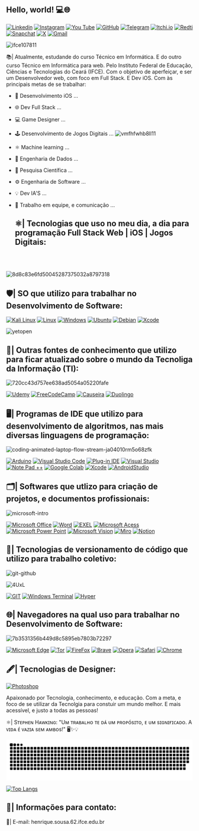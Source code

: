 ## Hello, world! 💻🌐

[![Linkedin](https://img.shields.io/badge/LinkedIn-0077B5?style=for-the-badge&logo=linkedin&logoColor=white)](https://www.linkedin.com/in/-dev-suporte-profissional-ti-pedro-b2680a302/)
[![Instagram](https://img.shields.io/badge/Instagram-E4405F?style=for-the-badge&logo=instagram&logoColor=white)](https://www.instagram.com/qedr_o021_ti/profilecard/?igsh=YW8weHA1aWE4MHhk)
[![You Tube](https://img.shields.io/badge/YouTube-FF0000?style=for-the-badge&logo=youtube&logoColor=white)](https://www.youtube.com/@Reciclagem_e_inovacao_AJA)
[![GitHub](https://img.shields.io/badge/GitHub-100000?style=for-the-badge&logo=github&logoColor=white)](https://github.com/BackandDeveloper/BackandDeveloper/edit/main/README.md)
[![Telegram](https://img.shields.io/badge/Telegram-2CA5E0?style=for-the-badge&logo=telegram&logoColor=white)]()
[![Itchi.io](https://img.shields.io/badge/Itch.io-FA5C5C?style=for-the-badge&logo=itchdotio&logoColor=white)](https://velky07.itch.io/tnt-adventure)
[![Redti](https://img.shields.io/badge/Reddit-FF4500?style=for-the-badge&logo=reddit&logoColor=white)]()
[![Snapchat](https://img.shields.io/badge/Snapchat-FFFC00?style=for-the-badge&logo=snapchat&logoColor=white)]()
[![X](https://img.shields.io/badge/Twitter-1DA1F2?style=for-the-badge&logo=twitter&logoColor=white)]()
[![Gmail](https://img.shields.io/badge/Gmail-D14836?style=for-the-badge&logo=gmail&logoColor=white)](https://mail.google.com/mail/u/0/?tab=rm&ogbl#inbox)

![ifce107811](https://github.com/user-attachments/assets/180fcb03-010e-4abb-bb6b-953b2fa8ee3f)

📚| Atualmente, estudande do curso Técnico em Informática. E do outro curso Técnico em Informática para web. Pelo Instituto Federal de Educação, Ciências e Tecnologias do Ceará (IFCE). Com o objetivo de aperfeiçar, e ser um  Desenvolvedor web, com foco em Full Stack. E Dev iOS. Com às principais metas de se trabalhar:

- 📲 Desenvolvimento iOS ...
- 🌐 Dev Full Stack ...
- 💻 Game Designer ...
- 🕹️ Desenvolvimento de Jogos Digitais ...                                          ![vmfhfwhb8ll11](https://github.com/user-attachments/assets/922adc0f-7ae0-4a97-808a-37452f02a536)
- ⚛️ Machine learning ...                                                                                         
- 🎲 Engenharia de Dados ...
- 🔎 Pesquisa Científica ... 
- ⚙️ Engenharia de Software ...
- 💡  Dev IA'S ...
- 👥 Trabalho em equipe, e comunicação ...
  
  ##  ⚛️| Tecnologias que uso no meu dia, a dia para programação Full Stack Web | iOS | Jogos Digitais:
<div style = "Display: inline_block"><br/>
   <img aling = "" alt = "" src = "https://img.shields.io/badge/HTML5-E34F26?style=for-the-badge&logo=html5&logoColor=white" />
   <img aling = "" alt = "" src = "https://img.shields.io/badge/CSS3-1572B6?style=for-the-badge&logo=css3&logoColor=white" />
   <img aling = "" alt = "" src = "https://img.shields.io/badge/JavaScript-F7DF1E?style=for-the-badge&logo=javascript&logoColor=black" />
   <img aling = "" alt = "" src = "https://img.shields.io/badge/MongoDB-4EA94B?style=for-the-badge&logo=mongodb&logoColor=white"/>
   <img aling = "" alt = "" src = "https://img.shields.io/badge/Bootstrap-563D7C?style=for-the-badge&logo=bootstrap&logoColor=white" />
   <img aling = "" alt = "" src = "https://img.shields.io/badge/Node.js-43853D?style=for-the-badge&logo=node.js&logoColor=white" />
   <img aling = "" alt = "" src = "https://img.shields.io/badge/MySQL-00000F?style=for-the-badge&logo=mysql&logoColor=white" />
   <img aling = "" alt = "" src = "https://img.shields.io/badge/Swift-FA7343?style=for-the-badge&logo=swift&logoColor=whit" />
   <img aling = "" alt = "" src = "https://img.shields.io/badge/Python-3776AB?style=for-the-badge&logo=python&logoColor=white" />
   <img aling = "" alt = "" src = "https://img.shields.io/badge/Django-092E20?style=for-the-badge&logo=django&logoColor=white" />
   <img aling = "" alt = "" src = "https://img.shields.io/badge/Unity-100000?style=for-the-badge&logo=unity&logoColor=white" />
   <img aling = "" alt = "" src = "https://img.shields.io/badge/C%23-239120?style=for-the-badge&logo=c-sharp&logoColor=whit" />
   <img aling = "" alt = "" src = "https://img.shields.io/badge/C-00599C?style=for-the-badge&logo=c&logoColor=white" />
</div>

![8d8c83e6fd50045287375032a8797318](https://github.com/user-attachments/assets/d3f161a3-8e11-416c-87d7-3cc644e67074)

## 🛡️| SO que utilizo para trabalhar no Desenvolvimento de Software:
 [![Kali Linux](https://img.shields.io/badge/Kali_Linux-557C94?style=for-the-badge&logo=kali-linux&logoColor=white)]()
 [![Linux](https://img.shields.io/badge/Linux-FCC624?style=for-the-badge&logo=linux&logoColor=black)]()
 [![Windows](https://img.shields.io/badge/Windows-0078D6?style=for-the-badge&logo=windows&logoColor=white)]()
 [![Ubuntu](https://img.shields.io/badge/Ubuntu-E95420?style=for-the-badge&logo=ubuntu&logoColor=white)]()
 [![Debian](https://img.shields.io/badge/Debian-A81D33?style=for-the-badge&logo=debian&logoColor=white)]()
 [![Xcode](https://img.shields.io/badge/Xcode-007ACC?style=for-the-badge&logo=Xcode&logoColor=white)]()
 
![yetopen](https://github.com/user-attachments/assets/eea3f0d3-024d-41d5-9bba-9257b0b4da5a)

##  🏢| Outras fontes de conhecimento que utilizo para ficar atualizado sobre o mundo da Tecnoliga da Informação (TI): 

![720cc43d757ee638ad5054a05220fafe](https://github.com/user-attachments/assets/06ad4ab5-82ae-4157-8737-7673047ff3ff)

[![Udemy](https://img.shields.io/badge/Udemy-EC5252?style=for-the-badge&logo=Udemy&logoColor=white)]()
[![FreeCodeCamp](https://img.shields.io/badge/freecodecamp-27273D?style=for-the-badge&logo=freecodecamp&logoColor=white)]()
[![Causeira](https://img.shields.io/badge/Coursera-0056D2?style=for-the-badge&logo=Coursera&logoColor=white)]()
[![Duolingo](https://img.shields.io/badge/Duolingo-58CC02?style=for-the-badge&logo=Duolingo&logoColor=whit])]()

##  🖥️| Programas de IDE que utilizo para desenvolvimento de algoritmos, nas mais diversas linguagens de programação: 

![coding-animated-laptop-flow-stream-ja04010rm5o68zfk](https://github.com/user-attachments/assets/049b9fca-d536-4fb8-bdd9-95599eacf96d)

[![Arduino](https://img.shields.io/badge/Arduino_IDE-00979D?style=for-the-badge&logo=arduino&logoColor=white)]()
[![Visual Studio Code](https://img.shields.io/badge/Visual_Studio_Code-0078D4?style=for-the-badge&logo=visual%20studio%20code&logoColor=white)]()
[![Plug-in IDE](https://img.shields.io/badge/Editor%20Config-E0EFEF?style=for-the-badge&logo=editorconfig&logoColor=000)]()
[![Visual Studio](https://img.shields.io/badge/Visual_Studio-5C2D91?style=for-the-badge&logo=visual%20studio&logoColor=whit)]()
[![Note Pad ++](https://img.shields.io/badge/Notepad++-90E59A.svg?style=for-the-badge&logo=notepad%2B%2B&logoColor=black)]()
[![Google Colab](https://img.shields.io/badge/Colab-F9AB00?style=for-the-badge&logo=googlecolab&color=525252)](https://colab.research.google.com/)
[![Xcode](https://img.shields.io/badge/Xcode-007ACC?style=for-the-badge&logo=Xcode&logoColor=white)]()
[![AndroidStudio](https://img.shields.io/badge/Android_Studio-3DDC84?style=for-the-badge&logo=android-studio&logoColor=white)]()

## 🗂️| Softwares que utlizo para criação de projetos, e documentos profissionais: 

![microsoft-intro](https://github.com/user-attachments/assets/ecc16122-671c-48a5-88cc-563e263a3d6d)

 [![Microsoft Office](https://img.shields.io/badge/Microsoft_Office-D83B01?style=for-the-badge&logo=microsoft-office&logoColor=white)]()
 [![Word](https://img.shields.io/badge/Microsoft_Word-2B579A?style=for-the-badge&logo=microsoft-word&logoColor=white)]()
 [![EXEL](https://img.shields.io/badge/Microsoft_Excel-217346?style=for-the-badge&logo=microsoft-excel&logoColor=white)]()
 [![Microsoft Acess](https://img.shields.io/badge/Microsoft_Access-A4373A?style=for-the-badge&logo=microsoft-access&logoColor=white)]()
 [![Microsoft Power Point](https://img.shields.io/badge/Microsoft_PowerPoint-B7472A?style=for-the-badge&logo=microsoft-powerpoint&logoColor=white)]()
 [![Microsoft Vision](https://img.shields.io/badge/Microsoft_SQL_Server-CC2927?style=for-the-badge&logo=microsoft-sql-server&logoColor=white)]()
 [![Miro](https://img.shields.io/badge/Miro-050038?style=for-the-badge&logo=Miro&logoColor=white)]()
 [![Notion](https://img.shields.io/badge/Notion-000000?style=for-the-badge&logo=notion&logoColor=white)]()

  ## 🧷| Tecnologias de versionamento de código que utilizo para trabalho coletivo: 

![git-github](https://github.com/user-attachments/assets/e6b8c305-ab91-4823-8fe3-9e527fb65141)

![4UxL](https://github.com/user-attachments/assets/c86d391c-91af-4e7c-bb90-9825ec87faae)
  
[![GIT](https://img.shields.io/badge/GIT-E44C30?style=for-the-badge&logo=git&logoColor=white)]()
[![Windows Terminal](https://img.shields.io/badge/windows%20terminal-4D4D4D?style=for-the-badge&logo=windows%20terminal&logoColor=white)]()
[![Hyper](https://img.shields.io/badge/Hyper-000000?style=for-the-badge&logo=hyper&logoColor=white)]()

  ## 🌐| Navegadores na qual uso para trabalhar no Desenvolvimento de Software: 

![7b3531356b449d8c5895eb7803b72297](https://github.com/user-attachments/assets/ae445694-c1a4-4c7f-a705-691361ca56ac)


[![Microsoft Edge](https://img.shields.io/badge/Microsoft_Edge-0078D7?style=for-the-badge&logo=Microsoft-edge&logoColor=white)]()
[![Tor](https://img.shields.io/badge/Tor_Browser-7D4698?style=for-the-badge&logo=Tor-Browser&logoColor=white)]()
[![FireFox](https://img.shields.io/badge/Firefox_Browser-FF7139?style=for-the-badge&logo=Firefox-Browser&logoColor=white)]()
[![Brave](https://img.shields.io/badge/Brave-FF1B2D?style=for-the-badge&logo=Brave&logoColor=white)]()
[![Opera](https://img.shields.io/badge/Opera-FF1B2D?style=for-the-badge&logo=Opera&logoColor=white)]()
[![Safari](https://img.shields.io/badge/Safari-FF1B2D?style=for-the-badge&logo=Safari&logoColor=white)]()
[![Chrome](https://img.shields.io/badge/Google_chrome-4285F4?style=for-the-badge&logo=Google-chrome&logoColor=white)]()

  ## 🖋️| Tecnologias de Designer: 

  
 
[![Photoshop](https://aleen42.github.io/badges/src/photoshop.svg)]()

Apaixonado por Tecnologia, conhecimento, e educação. Com a meta, e foco de se utilizar da Tecnolgia para constuir um mundo melhor. E mais acessível, e justo a todas as pessoas!

⚛️| Sᴛᴇᴘʜᴇɴ Hᴀᴡᴋɪɴɢ: "Uᴍ ᴛʀᴀʙᴀʟʜᴏ ᴛᴇ ᴅᴀ́ ᴜᴍ ᴘʀᴏᴘᴏ́sɪᴛᴏ, ᴇ ᴜᴍ sɪɢɴɪғɪᴄᴀᴅᴏ. A ᴠɪᴅᴀ ᴇ́ ᴠᴀᴢɪᴀ sᴇᴍ ᴀᴍʙᴏs!" 🖥️✨💡

<picture align="center"> <source media="(prefers-color-scheme: dark)" srcset="https://raw.githubusercontent.com/mari4souza/mari4souza/output/github-contribution-grid-snake-dark.svg"> <source media="(prefers-color-scheme: light)" srcset="https://raw.githubusercontent.com/mari4souza/mari4souza/output/github-contribution-grid-snake-dark.svg"> <img align="center" alt="github contribution grid snake animation" src="https://raw.githubusercontent.com/mari4souza/mari4souza/output/github-contribution-grid-snake.svg"> </picture>

[![Top Langs](https://github-readme-stats.vercel.app/api/top-langs/?username=anuraghazra)](https://github.com/anuraghazra/github-readme-stats)

## 📧| Informações para contato:

  📩| E-mail: henrique.sousa.62.ifce.edu.br








